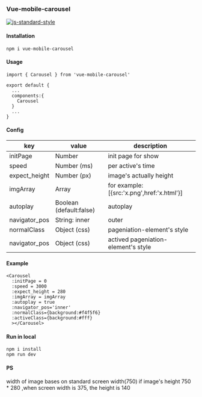 ### Vue-mobile-carousel

[![js-standard-style](https://img.shields.io/badge/code%20style-standard-brightgreen.svg)](http://standardjs.com)

#### Installation
    npm i vue-mobile-carousel

#### Usage
    import { Carousel } from 'vue-mobile-carousel'

    export default {
      ...
      components:{
        Carousel
      }
      ...
    }
#### Config
| key               | value                     |   description   |
| --------          | ---------                 | -----------     |
| initPage          | Number                    | init page for show     |
| speed             | Number (ms)               | per active's time     |
| expect_height     | Number (px)               |  image's actually height     |
| imgArray          | Array                     | for example:[{src:'x.png',href:'x.html'}]    |
| autoplay          | Boolean (default:false)   | autoplay    |
| navigator_pos     | String: inner | outer     | inner: pageniation is in banner, outer: pageniation is not
| normalClass       | Object  (css)             | pageniation-element's style
| navigator_pos     | Object  (css)             | actived pageniation-element's style
#### Example
    <Carousel
      :initPage = 0
      :speed = 3000
      :expect_height = 280
      :imgArray = imgArray
      :autoplay = true
      :navigator_pos='inner'
      :normalClass={background:#f4f5f6}
      :activeClass={background:#fff}
      ></Carousel>

#### Run in local
    npm i install
    npm run dev

#### PS
width of image bases on standard screen width(750)
if image's height 750 * 280 ,when screen width is 375, the height is 140
